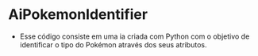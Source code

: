 # AiPokemonIdentifier
- Esse código consiste em uma ia criada com Python com o objetivo de identificar o tipo do Pokémon através dos seus atributos.

